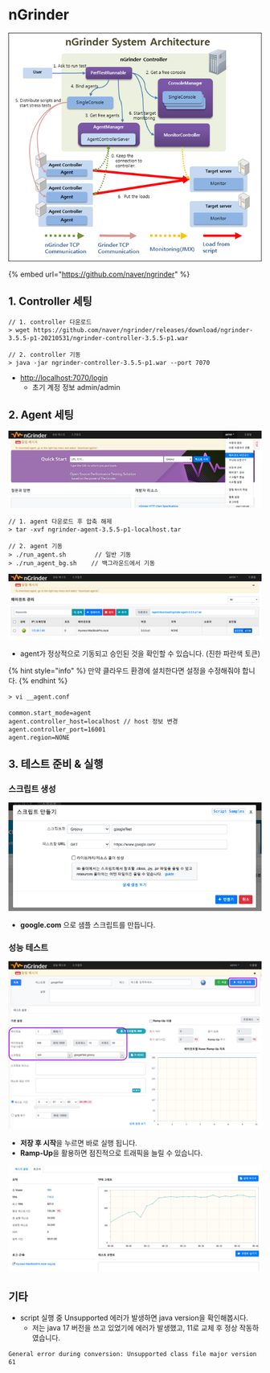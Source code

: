 # nGrinder

![](<../.gitbook/assets/image (3) (1) (1).png>)

{% embed url="https://github.com/naver/ngrinder" %}

## 1. Controller 세팅

```shell
// 1. controller 다운로드
> wget https://github.com/naver/ngrinder/releases/download/ngrinder-3.5.5-p1-20210531/ngrinder-controller-3.5.5-p1.war

// 2. controller 기동 
> java -jar ngrinder-controller-3.5.5-p1.war --port 7070  
```

* [http://localhost:7070/login](http://localhost:7070/login)&#x20;
  * 초기 계정 정보 admin/admin

## 2. Agent 세팅

![admin > 에이전트 다운로드](<../.gitbook/assets/image (10) (1).png>)

```shell
// 1. agent 다운로드 후 압축 해제
> tar -xvf ngrinder-agent-3.5.5-p1-localhost.tar 

// 2. agent 기동 
> ./run_agent.sh        // 일반 기동 
> ./run_agent_bg.sh    // 백그라운드에서 기동 
```

![admin > 에이전트 관리](<../.gitbook/assets/image (1) (1).png>)

* agent가 정상적으로 기동되고 승인된 것을 확인할 수 있습니다. (진한 파란색 토큰)

{% hint style="info" %}
만약 클라우드 환경에 설치한다면 설정을 수정해줘야 합니다.
{% endhint %}

```shell
> vi __agent.conf

common.start_mode=agent
agent.controller_host=localhost // host 정보 변경
agent.controller_port=16001
agent.region=NONE
```

## 3. 테스트 준비 & 실행

### 스크립트 생성

![스크립트 > 만들기 > 스크립트 만들기](<../.gitbook/assets/image (6) (1) (1).png>)

* **google.com** 으로 샘플 스크립트를 만듭니다.

### 성능 테스트

![성능 테스트 > 테스트 생성](<../.gitbook/assets/image (9) (1).png>)

* **저장 후 시작**을 누르면 바로 실행 됩니다.
* **Ramp-Up**을 활용하면 점진적으로 트래픽을 늘릴 수 있습니다.

![테스트 결과](<../.gitbook/assets/image (6) (1).png>)

## 기타

* script 실행 중 Unsupported 에러가 발생하면 java version을 확인해봅시다.
  * 저는 java 17 버전을 쓰고 있었기에 에러가 발생했고, 11로 교체 후 정상 작동하였습니다.&#x20;

```
General error during conversion: Unsupported class file major version 61
```
